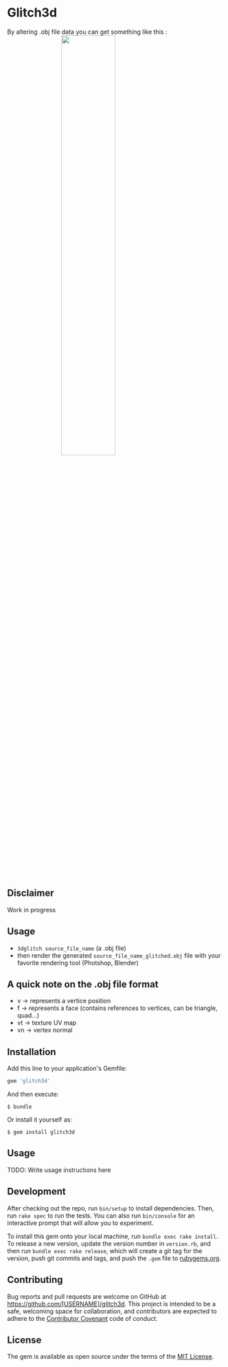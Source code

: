 # Glitch3d

By altering .obj file data you can get something like this :
<img style="width:50%;height:50%;display:block;margin: 0 auto;" src="https://raw.githubusercontent.com/pskl/glitch3d/master/fixtures/demo.png">

## Disclaimer
Work in progress

Usage
---
- `3dglitch source_file_name` (a .obj file)
- then render the generated `source_file_name_glitched.obj` file with your favorite rendering tool (Photshop, Blender)

## A quick note on the .obj file format

- v -> represents a vertice position
- f -> represents a face (contains references to vertices, can be triangle, quad...)
- vt -> texture UV map
- vn -> vertex normal

## Installation

Add this line to your application's Gemfile:

```ruby
gem 'glitch3d'
```

And then execute:

    $ bundle

Or install it yourself as:

    $ gem install glitch3d

## Usage

TODO: Write usage instructions here

## Development

After checking out the repo, run `bin/setup` to install dependencies. Then, run `rake spec` to run the tests. You can also run `bin/console` for an interactive prompt that will allow you to experiment.

To install this gem onto your local machine, run `bundle exec rake install`. To release a new version, update the version number in `version.rb`, and then run `bundle exec rake release`, which will create a git tag for the version, push git commits and tags, and push the `.gem` file to [rubygems.org](https://rubygems.org).

## Contributing

Bug reports and pull requests are welcome on GitHub at https://github.com/[USERNAME]/glitch3d. This project is intended to be a safe, welcoming space for collaboration, and contributors are expected to adhere to the [Contributor Covenant](http://contributor-covenant.org) code of conduct.


## License

The gem is available as open source under the terms of the [MIT License](http://opensource.org/licenses/MIT).
